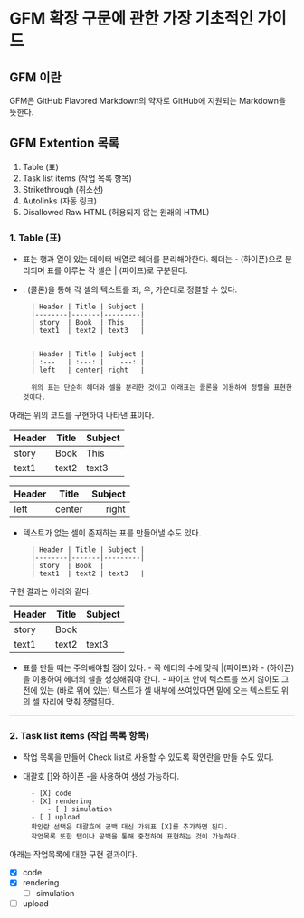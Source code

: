 # GFM 확장 구문에 관한 가장 기초적인 가이드  
## GFM 이란  
GFM은 GitHub Flavored Markdown의 약자로 GitHub에 지원되는 Markdown을 뜻한다. 

## GFM Extention 목록
1. Table (표)  
2. Task list items (작업 목록 항목)  
3. Strikethrough (취소선)  
4. Autolinks (자동 링크)  
5. Disallowed Raw HTML (허용되지 않는 원래의 HTML)  


### 1. Table (표)
- 표는 행과 열이 있는 데이터 배열로 헤더를 분리해야한다. 헤더는 \- (하이픈)으로 분리되며 표를 이루는 각 셀은 \| (파이프)로 구분된다.
- \: (콜론)을 통해 각 셀의 텍스트를 좌, 우, 가운데로 정렬할 수 있다.

        | Header | Title | Subject |
        |--------|-------|---------|
        | story  | Book  | This    |
        | text1  | text2 | text3   |
    
    
        | Header | Title | Subject |
        | :---   | :---: |    ---: |
        | left   | center| right   |
        
        위의 표는 단순히 헤더와 셀을 분리한 것이고 아래표는 콜론을 이용하여 정렬을 표현한 것이다.
아래는 위의 코드를 구현하여 나타낸 표이다.

| Header | Title | Subject |
|--------|-------|---------|
| story  | Book  | This    |
| text1  | text2 | text3   |
    
    
| Header | Title | Subject |
| :---   | :---: |    ---: |
| left   | center| right   |

- 텍스트가 없는 셀이 존재하는 표를 만들어낼 수도 있다.

        | Header | Title | Subject |
        |--------|-------|---------|
        | story  | Book  | 
        | text1  | text2 | text3   |
        
 구현 결과는 아래와 같다.
        
| Header | Title | Subject |
|--------|-------|---------|
| story  | Book  | 
| text1  | text2 | text3   |

- 표를 만들 때는 주의해야할 점이 있다.
        - 꼭 헤더의 수에 맞춰 \|(파이프)와 \- (하이픈)을 이용하여 헤더의 셀을 생성해줘야 한다.
        - 파이프 안에 텍스트를 쓰지 않아도 그 전에 있는 (바로 위에 있는) 텍스트가 셀 내부에 쓰여있다면 밑에 오는 텍스트도 위의 셀 자리에 맞춰 정렬된다.
                
        
___
### 2. Task list items (작업 목록 항목)
- 작업 목록을 만들어 Check list로 사용할 수 있도록 확인란을 만들 수도 있다. 
- 대괄호 \[\]와 하이픈 \-을 사용하여 생성 가능하다.

        - [X] code  
        - [X] rendering  
            - [ ] simulation  
        - [ ] upload  
        확인란 선택은 대괄호에 공백 대신 가위표 [X]를 추가하면 된다.
        작업목록 또한 탭이나 공백을 통해 중첩하여 표현하는 것이 가능하다.
아래는 작업목록에 대한 구현 결과이다.

- [X] code  
- [X] rendering  
    - [ ] simulation  
- [ ] upload  
